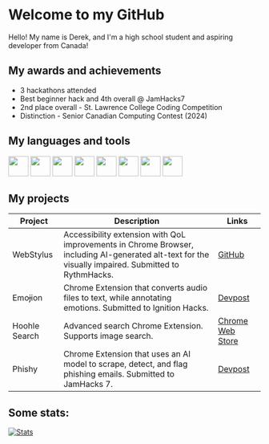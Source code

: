 # Welcome to my GitHub
Hello! My name is Derek, and I'm a high school student and aspiring developer from Canada! 

## My awards and achievements
- 3 hackathons attended
- Best beginner hack and 4th overall @ JamHacks7
- 2nd place overall - St. Lawrence College Coding Competition
- Distinction - Senior Canadian Computing Contest (2024)

## My languages and tools
<code><img height="40" src="https://upload.wikimedia.org/wikipedia/commons/thumb/6/6a/JavaScript-logo.png/600px-JavaScript-logo.png"></code>
<code><img height="40" src="https://upload.wikimedia.org/wikipedia/commons/thumb/c/c3/Python-logo-notext.svg/115px-Python-logo-notext.svg.png"></code>
<code><img height="40" src="https://upload.wikimedia.org/wikipedia/commons/thumb/6/61/HTML5_logo_and_wordmark.svg/1024px-HTML5_logo_and_wordmark.svg.png"></code>
<code><img height="40" src="https://upload.wikimedia.org/wikipedia/commons/thumb/d/d5/CSS3_logo_and_wordmark.svg/800px-CSS3_logo_and_wordmark.svg.png"></code>
<code><img height="40" src="https://upload.wikimedia.org/wikipedia/commons/thumb/c/cb/Processing_2021_logo.svg/1024px-Processing_2021_logo.svg.png"></code>
<code><img height="40" src="https://upload.wikimedia.org/wikipedia/commons/thumb/1/18/ISO_C%2B%2B_Logo.svg/800px-ISO_C%2B%2B_Logo.svg.png"></code>
<code><img height="40" src="https://pbs.twimg.com/profile_images/690207449471582208/LJ_Gsz28_400x400.png"></code>
<code><img height="40" src="https://cdn.worldvectorlogo.com/logos/jquery-4.svg"></code>

## My projects
| Project | Description | Links |
| ----------- | ----------- | ----------- |
| WebStylus | Accessibility extension with QoL improvements in Chrome Browser, including AI-generated alt-text for the visually impaired. Submitted to RythmHacks. | [GitHub](https://github.com/mattshrew/WebStylus/tree/main) |
| Emoɉion | Chrome Extension that converts audio files to text, while annotating emotions. Submitted to Ignition Hacks. | [Devpost](https://devpost.com/software/emo-ion/) |
| Hoohle Search | Advanced search Chrome Extension. Supports image search. | [Chrome Web Store](https://chromewebstore.google.com/detail/hoohle-search-google-sear/jmjckdfpipjhodceglcomigogkodllbe/) |
| Phishy | Chrome Extension that uses an AI model to scrape, detect, and flag phishing emails. Submitted to JamHacks 7. | [Devpost](https://devpost.com/software/phishy/) |

## Some stats:
[//]: <> (Thanks to anuraghazra for the stats!)
[![Stats](https://github-readme-stats.vercel.app/api?username=derekGou&layout=compact)](https://github.com/derekGou)
